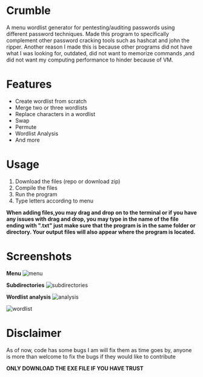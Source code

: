 
# Crumble 

A menu wordlist generator for pentesting/auditing passwords using different password techniques.
Made this program to specifically complement other password cracking tools such as hashcat and john the ripper.
Another reason I made this is because other programs did not have what I was looking for, outdated, did not want to memorize commands ,and did not want 
my computing performance to hinder because of VM.


# Features


* Create wordlist from scratch
* Merge two or three wordlists
* Replace characters in a wordlist
* Swap 
* Permute
* Wordlist Analysis
* And more


# Usage
1. Download the files (repo or download zip)
2. Compile the files
3. Run the program
4. Type letters according to menu

**When adding files,you may drag and drop on to the terminal or if you have any issues with drag and drop, you may type in the name of the file ending with ".txt" just make sure that the program is in the same folder or directory. Your output files will also appear where the program is located.**


# Screenshots
**Menu**
![menu](https://user-images.githubusercontent.com/58496330/127582205-bfac04a5-a441-4e54-94a8-4c2f7307f9d8.PNG)


**Subdirectories**
![subdirectories](https://user-images.githubusercontent.com/58496330/124654701-7e2e6e00-de64-11eb-8dd7-562ab1cdb3bc.PNG)

**Wordlist analysis**
![analysis](https://user-images.githubusercontent.com/58496330/127582215-e0252b02-04f8-42eb-a977-170a13500e2c.PNG)

![wordlist](https://user-images.githubusercontent.com/58496330/127584228-8d06f8db-772e-4844-ad9c-6ddd318038e6.PNG)




# Disclaimer

As of now, code has some bugs I am will fix them as time goes by, anyone is more than welcome to fix the bugs if they would like to contribute

**ONLY DOWNLOAD THE EXE FILE IF YOU HAVE TRUST**







